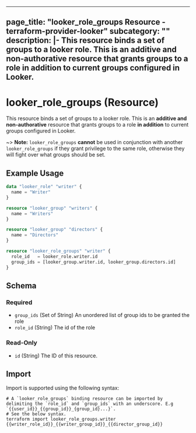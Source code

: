 
---
page_title: "looker_role_groups Resource - terraform-provider-looker"
subcategory: ""
description: |-
  This resource binds a set of groups to a looker role. This is an additive and non-authorative resource that grants groups to a role in addition to current groups configured in Looker.
---

# looker_role_groups (Resource)

This resource binds a set of groups to a looker role.  This is an **additive and non-authorative** resource that grants groups to a role **in addition** to current groups configured in Looker.

~> **Note:** `looker_role_groups` **cannot** be used in conjunction with another `looker_role_groups` if they grant privilege to the same role, otherwise they will fight over what groups should be set.

## Example Usage

```terraform
data "looker_role" "writer" {
  name = "Writer"
}

resource "looker_group" "writers" {
  name = "Writers"
}

resource "looker_group" "directors" {
  name = "Directors"
}

resource "looker_role_groups" "writer" {
  role_id   = looker_role.writer.id
  group_ids = [looker_group.writer.id, looker_group.directors.id]
}
```

<!-- schema generated by tfplugindocs -->
## Schema

### Required

- `group_ids` (Set of String) An unordered list of group ids to be granted the role
- `role_id` (String) The id of the role

### Read-Only

- `id` (String) The ID of this resource.

## Import

Import is supported using the following syntax:

```shell
# A `looker_role_groups` binding resource can be imported by delimiting the `role_id` and `group_ids` with an underscore. E.g `{{user_id}}_{{group_id}}_{group_id}...}`. 
# See the below syntax. 
terraform import looker_role_groups.writer {{writer_role_id}}_{{writer_group_id}}_{{director_group_id}}
```
